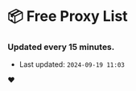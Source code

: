 # :package: Free Proxy List
### Updated every 15 minutes.

- Last updated: `2024-09-19 11:03`

:heart:
